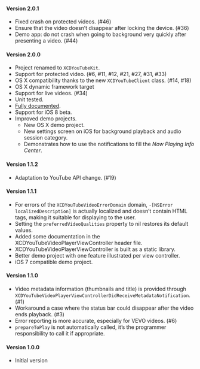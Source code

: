 #### Version 2.0.1

* Fixed crash on protected videos. (#46)
* Ensure that the video doesn’t disappear after locking the device. (#36)
* Demo app: do not crash when going to background very quickly after presenting a video. (#44)

#### Version 2.0.0

* Project renamed to `XCDYouTubeKit`.
* Support for protected video. (#6, #11, #12, #21, #27, #31, #33)
* OS X compatibility thanks to the new `XCDYouTubeClient` class. (#14, #18)
* OS X dynamic framework target
* Support for live videos. (#34)
* Unit tested.
* [Fully documented](http://cocoadocs.org/docsets/XCDYouTubeKit/).
* Support for iOS 8 beta.
* Improved demo projects.
  * New OS X demo project.
  * New settings screen on iOS for background playback and audio session category.
  * Demonstrates how to use the notifications to fill the *Now Playing Info Center*.

#### Version 1.1.2

* Adaptation to YouTube API change. (#19)

#### Version 1.1.1

* For errors of the `XCDYouTubeVideoErrorDomain` domain, `-[NSError localizedDescription]` is actually localized and doesn’t contain HTML tags, making it suitable for displaying to the user.
* Setting the `preferredVideoQualities` property to nil restores its default values.
* Added some documentation in the XCDYouTubeVideoPlayerViewController header file.
* XCDYouTubeVideoPlayerViewController is built as a static library.
* Better demo project with one feature illustrated per view controller.
* iOS 7 compatible demo project.

#### Version 1.1.0

* Video metadata information (thumbnails and title) is provided through `XCDYouTubeVideoPlayerViewControllerDidReceiveMetadataNotification`. (#1)
* Workaround a case where the status bar could disappear after the video ends playback. (#3)
* Error reporting is more accurate, especially for VEVO videos. (#6)
* `prepareToPlay` is not automatically called, it’s the programmer responsibility to call it if appropriate.

#### Version 1.0.0

* Initial version
